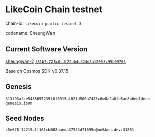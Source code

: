 LikeCoin Chain testnet
====
chain-id: `likecoin-public-testnet-3`

codename: SheungWan

Current Software Version
----
[sheungwan-2](https://github.com/likecoin/likecoin-chain/releases/tag/sheungwan-2)  [`f81b7c728c0cdf22db4c324d8a12003c99b09703`](https://github.com/likecoin/likecoin-chain/commit/f81b7c728c0cdf22db4c324d8a12003c99b09703)

Base on Cosmos SDK v0.37.15

Genesis
----
`313f93afce5438655239f8f6915af02fd500a7485c6e0a2a0fb8ae8b6ed1decb`
 [`genesis.json`](./genesis.json)

Seed Nodes
----
`c5e678f14219c1f161cb608aaeda37933d71695d@nnkken.dev:31801`
